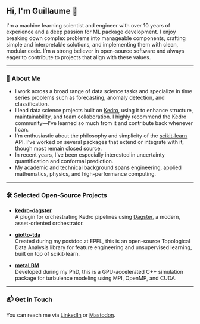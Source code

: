 ## Hi, I'm Guillaume 👋

I'm a machine learning scientist and engineer with over 10 years of experience and a deep passion for ML package development. I enjoy breaking down complex problems into manageable components, crafting simple and interpretable solutions, and implementing them with clean, modular code. I'm a strong believer in open-source software and always eager to contribute to projects that align with these values.

---

### 🧠 About Me

- I work across a broad range of data science tasks and specialize in time series problems such as forecasting, anomaly detection, and classification.
- I lead data science projects built on [Kedro](https://github.com/kedro-org/kedro), using it to enhance structure, maintainability, and team collaboration. I highly recommend the Kedro community—I've learned so much from it and contribute back whenever I can.
- I'm enthusiastic about the philosophy and simplicity of the [scikit-learn](https://github.com/scikit-learn/scikit-learn) API. I've worked on several packages that extend or integrate with it, though most remain closed source.
- In recent years, I've been especially interested in uncertainty quantification and conformal prediction.
- My academic and technical background spans engineering, applied mathematics, physics, and high-performance computing.

---

### 🛠 Selected Open-Source Projects

- **[kedro-dagster](https://github.com/gtauzin/kedro-dagster)**  
  A plugin for orchestrating Kedro pipelines using [Dagster](https://github.com/dagster-io/dagster), a modern, asset-oriented orchestrator.

- **[giotto-tda](https://github.com/giotto-ai/giotto-tda)**  
  Created during my postdoc at EPFL, this is an open-source Topological Data Analysis library for feature engineering and unsupervised learning, built on top of scikit-learn.

- **[metaLBM](https://github.com/gtauzin/metaLBM)**  
  Developed during my PhD, this is a GPU-accelerated C++ simulation package for turbulence modeling using MPI, OpenMP, and CUDA.

---

### 📬 Get in Touch

You can reach me via [LinkedIn](https://www.linkedin.com/in/gtauzin/) or [Mastodon](https://sigmoid.social/@gtauzin).
